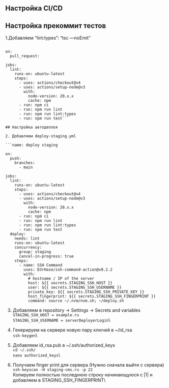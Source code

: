 ## Настройка CI/CD

## Настройка прекоммит тестов

1.Добавляем “lint:types”: “tsc —noEmit”

```name: Pull requests check

on:
  pull_request:

jobs:
  lint:
    runs-on: ubuntu-latest
    steps:
      - uses: actions/checkout@v4
      - uses: actions/setup-node@v3
        with:
          node-version: 20.x.x
          cache: npm
      - run: npm ci
      - run: npm run lint
      - run: npm run lint:types
      - run: npm run test```

## Настройка автодеплоя

2. Добавляем deploy-staging.yml

```name: deploy staging

on:
  push:
    branches:
      - main

jobs:
  lint:
    runs-on: ubuntu-latest
    steps:
      - uses: actions/checkout@v4
      - uses: actions/setup-node@v3
        with:
          node-version: 20.x.x
          cache: npm
      - run: npm ci
      - run: npm run lint
      - run: npm run lint:types
      - run: npm run test
  deploy:
    needs: lint
    runs-on: ubuntu-latest
    concurrency:
      group: staging
      cancel-in-progress: true
    steps:
      - name: SSH Command
        uses: D3rHase/ssh-command-action@v0.2.2
        with:
          # hostname / IP of the server
          host: ${{ secrets.STAGING_SSH_HOST }}
          user: ${{ secrets.STAGING_SSH_USERNAME }}
          private_key: ${{ secrets.STAGING_SSH_PRIVATE_KEY }}
          host_fingerprint: ${{ secrets.STAGING_SSH_FINGERPRINT }}
          command: source ~/.nvm/nvm.sh; ~/deploy.sh
```

3. Добавляем в repository → Settings → Secrets and variables\
```STAGING_SSH_HOST = example.ru```\
```STAGING_SSH_USERNAME = serverDeployerLogin```\

4. Генерируем на сервере новую пару ключей в ~/id_rsa\
```ssh-keygen```\

5. Добавляем id_rsa.pub  в ~/.ssh/authorized_keys\
```cd ~/.ssh/```\
```nano authorized_keys```\

6. Получаем finger print для сервера (Нужно сначала выйти с сервера)
```ssh-keyscan -H staging-cms.ru -p 22```\
Копируем полностью последнюю строку начинающуюся с |1| и добавляем в STAGING_SSH_FINGERPRINT\